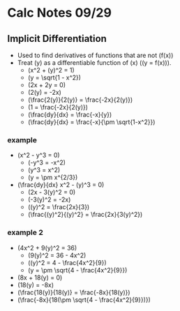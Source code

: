 # Calc Notes 09/29

## Implicit Differentiation

- Used to find derivatives of functions that are not \(f(x)\)
- Treat \(y\) as a differentiable function of \(x\) (\(y = f(x)\)).
  - \(x^2 + (y)^2 = 1\)
  - \(y = \sqrt{1 - x^2}\)
  - \(2x + 2y = 0\)
  - \(2(y) = -2x\)
  - \(\frac{2(y)}{2(y)} = \frac{-2x}{2(y)}\)
  - \(1 = \frac{-2x}{2(y)}\)
  - \(\frac{dy}{dx} = \frac{-x}{y}\)
  - \(\frac{dy}{dx} = \frac{-x}{\pm \sqrt{1-x^2}}\)

### example

- \(x^2 - y^3 = 0\)
  - \(-y^3 = -x^2\)
  - \(y^3 = x^2\)
  - \(y = \pm x^{2/3}\)
- \(\frac{dy}{dx} x^2 - (y)^3 = 0\)
  - \(2x - 3(y)^2 = 0\)
  - \(-3(y)^2 = -2x\)
  - \((y)^2 = \frac{2x}{3}\)
  - \(\frac{(y)^2}{(y)^2} = \frac{2x}{3(y)^2}\)

### example 2

- \(4x^2 + 9(y)^2 = 36\)
  - \(9(y)^2 = 36 - 4x^2\)
  - \((y)^2 = 4 - \frac{4x^2}{9}\)
  - \(y = \pm \sqrt{4 - \frac{4x^2}{9}}\)
- \(8x + 18(y) = 0\)
- \(18(y) = -8x\)
- \(\frac{18(y)}{18(y)} = \frac{-8x}{18(y)}\)
- \(\frac{-8x}{18(\pm \sqrt{4 - \frac{4x^2}{9}})}\)